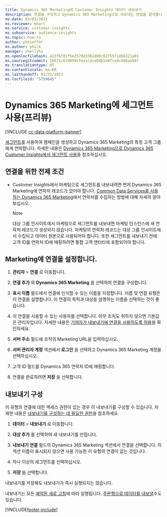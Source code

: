```yaml
---
title: Dynamics 365 Marketing에 Customer Insights 데이터 내보내기
description: 연결을 구성하고 Dynamics 365 Marketing으로 내보내는 방법을 알아봅니다.
ms.date: 03/03/2021
ms.reviewer: mhart
ms.service: customer-insights
ms.subservice: audience-insights
ms.topic: how-to
author: phkieffer
ms.author: philk
manager: shellyha
ms.openlocfilehash: a13f6f81f5e2570d3302d88c02755f1d86321a01
ms.sourcegitcommit: 1b671c6100991fea1cace04b5d4fcedcd88aa94f
ms.translationtype: HT
ms.contentlocale: ko-KR
ms.lasthandoff: 03/31/2021
ms.locfileid: "5759645"
---
```

# <a name="use-segments-in-dynamics-365-marketing-preview"></a>Dynamics 365 Marketing에 세그먼트 사용(프리뷰)

[!INCLUDE [cc-data-platform-banner](../includes/cc-data-platform-banner.md)]

[세그먼트](segments.md)를 사용하여 캠페인을 생성하고 Dynamics 365 Marketing의 특정 고객 그룹에게 연락합니다. 자세한 내용은 [Dynamics 365 Marketing으로 Dynamics 365 Customer Insights에서 세그먼트 사용](/dynamics365/marketing/customer-insights-segments)을 참조하십시오.

## <a name="prerequisite-for-a-connection"></a>연결을 위한 전제 조건

- Customer Insights에서 마케팅으로 세그먼트를 내보내려면 먼저 Dynamics 365 Marketing에 연락처 레코드가 있어야 합니다. [Common Data Services를 사용하는 Dynamics 365 Marketing](connect-power-query.md)에서 연락처를 수집하는 방법에 대해 자세히 알아보십시오.

  > [!NOTE]
  > 대상 그룹 인사이트에서 마케팅으로 세그먼트를 내보내면 마케팅 인스턴스에 새 연락처 레코드가 생성되지 않습니다. 마케팅의 연락처 레코드는 대상 그룹 인사이트에서 수집되고 데이터 원본으로 사용되어야 합니다. 또한 세그먼트를 내보내기 전에 고객 ID를 연락처 ID에 매핑하려면 통합 고객 엔터티에 포함되어야 합니다.

## <a name="set-up-connection-to-marketing"></a>Marketing에 연결을 설정합니다.

1. **관리자** > **연결** 로 이동합니다.

1. **연결 추가** 와 **Dynamics 365 Marketing** 을 선택하여 연결을 구성합니다.

1. **표시 이름** 필드에서 연결에 인식할 수 있는 이름을 지정합니다. 이름 및 연결 유형은 이 연결을 설명합니다. 이 연결의 목적과 대상을 설명하는 이름을 선택하는 것이 좋습니다.

1. 이 연결을 사용할 수 있는 사용자를 선택합니다. 아무 조치도 취하지 않으면 기본값은 관리자입니다. 자세한 내용은 [기여자가 내보내기에 연결을 사용하도록 허용](connections.md#allow-contributors-to-use-a-connection-for-exports)을 확인하세요.

1. **서버 주소** 필드에 조직의 Marketing URL을 입력하십시오.

1. **서버 관리자 계정** 섹션에서 **로그인** 을 선택하고 Dynamics 365 Marketing 계정을 선택하십시오.

1. 고객 ID 필드를 Dynamics 365 연락처 ID에 매핑합니다.

1. 연결을 완료하려면 **저장** 을 선택합니다. 

## <a name="configure-an-export"></a>내보내기 구성

이 유형의 연결에 대한 액세스 권한이 있는 경우 이 내보내기를 구성할 수 있습니다. 자세한 내용은 [내보내기를 구성하는 데 필요한 권한](export-destinations.md#set-up-a-new-export)을 참조하세요.

1. **데이터** > **내보내기** 로 이동합니다.

1. **대상 추가** 를 선택하여 새 내보내기를 만듭니다.

1. **내보내기 연결** 필드의 Dynamics 365 Marketing 섹션에서 연결을 선택합니다. 이 섹션 이름이 표시되지 않으면 사용 가능한 이 유형의 연결이 없는 것입니다.

1. 하나 이상의 세그먼트를 선택하십시오.

1. **저장** 을 선택합니다.

내보내기를 저장해도 내보내기가 즉시 실행되지는 않습니다.

내보내기는 모든 [예약된 새로 고침](system.md#schedule-tab)에 따라 실행됩니다. [주문형으로 데이터를 내보낼](export-destinations.md#run-exports-on-demand)수도 있습니다. 

[!INCLUDE[footer-include](../includes/footer-banner.md)]
